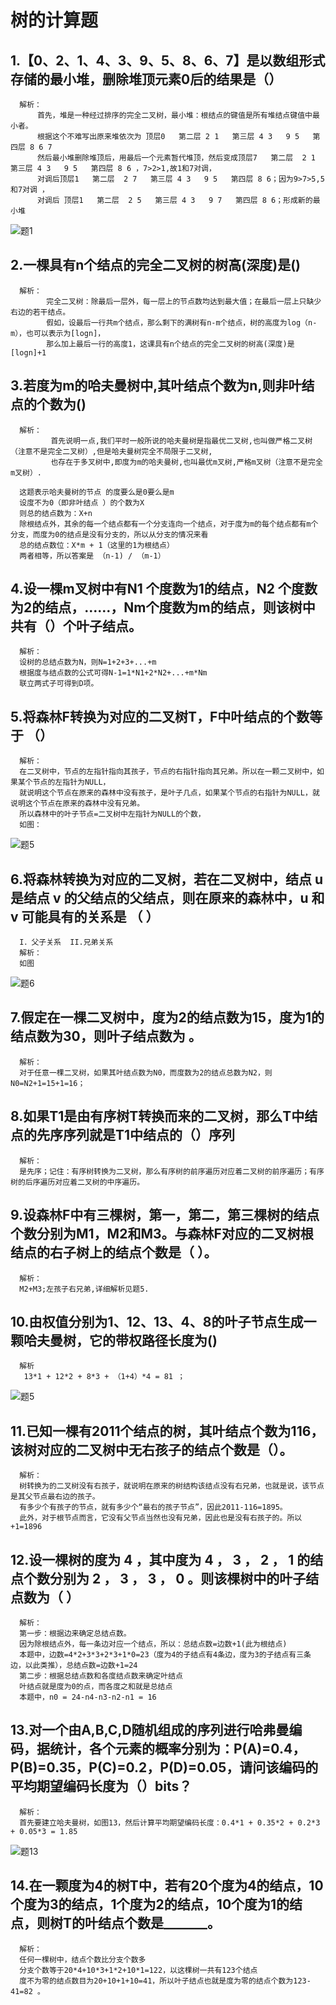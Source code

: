 #   树的计算题

##   1.【0、2、1、4、3、9、5、8、6、7】是以数组形式存储的最小堆，删除堆顶元素0后的结果是（）
      解析：
          首先，堆是一种经过排序的完全二叉树，最小堆：根结点的键值是所有堆结点键值中最小者。
          根据这个不难写出原来堆依次为 顶层0   第二层 2 1   第三层 4 3   9 5   第四层 8 6 7      
          然后最小堆删除堆顶后，用最后一个元素暂代堆顶，然后变成顶层7   第二层  2 1   第三层 4 3   9 5   第四层 8 6 ，7>2>1,故1和7对调，
          对调后顶层1   第二层  2 7   第三层 4 3   9 5   第四层 8 6；因为9>7>5,5和7对调 ，
          对调后 顶层1   第二层  2 5   第三层 4 3   9 7   第四层 8 6；形成新的最小堆 
![题1](https://raw.githubusercontent.com/WANGYUNING88/hello/master/6041628_1491210652875_DAB4FA1405303727F0D956811E3C963D.jpg)

##    2.一棵具有n个结点的完全二叉树的树高(深度)是()
      解析：
            完全二叉树：除最后一层外，每一层上的节点数均达到最大值；在最后一层上只缺少右边的若干结点。
            假如，设最后一行共m个结点，那么剩下的满树有n-m个结点，树的高度为log（n-m），也可以表示为[logn]，
            那么加上最后一行的高度1，这课具有n个结点的完全二叉树的树高(深度)是[logn]+1

##    3.若度为m的哈夫曼树中,其叶结点个数为n,则非叶结点的个数为()
      解析：
             首先说明一点,我们平时一般所说的哈夫曼树是指最优二叉树,也叫做严格二叉树（注意不是完全二叉树）,但是哈夫曼树完全不局限于二叉树,
             也存在于多叉树中,即度为m的哈夫曼树,也叫最优m叉树,严格m叉树（注意不是完全m叉树）.

      这题表示哈夫曼树的节点 的度要么是0要么是m
      设度不为0（即非叶结点 ）的个数为X
      则总的结点数为：X+n
      除根结点外，其余的每一个结点都有一个分支连向一个结点，对于度为m的每个结点都有m个分支，而度为0的结点是没有分支的，所以从分支的情况来看
      总的结点数位：X*m + 1（这里的1为根结点）
      两者相等，所以答案是 （n-1) / （m-1）
      
##    4.设一棵m叉树中有N1 个度数为1的结点，N2 个度数为2的结点，……，Nm个度数为m的结点，则该树中共有（）个叶子结点。
      解析：        
      设树的总结点数为N，则N=1+2+3+...+m
      根据度与结点数的公式可得N-1=1*N1+2*N2+...+m*Nm
      联立两式子可得到D项。

##    5.将森林F转换为对应的二叉树T，F中叶结点的个数等于 （）
      解析：
      在二叉树中，节点的左指针指向其孩子，节点的右指针指向其兄弟。所以在一颗二叉树中，如果某个节点的左指针为NULL，
      就说明这个节点在原来的森林中没有孩子，是叶子几点，如果某个节点的右指针为NULL，就说明这个节点在原来的森林中没有兄弟。
      所以森林中的叶子节点=二叉树中左指针为NULL的个数，
      如图：
 ![题5](https://raw.githubusercontent.com/WANGYUNING88/hello/master/%E9%A2%982.png)
 
 ##   6.将森林转换为对应的二叉树，若在二叉树中，结点 u 是结点 v 的父结点的父结点，则在原来的森林中，u 和 v 可能具有的关系是 （         ）
      I．父子关系  II.兄弟关系 
      解析：
      如图
  ![题6](https://raw.githubusercontent.com/WANGYUNING88/hello/master/%E9%A2%983.jpg)     
  
 ##   7.假定在一棵二叉树中，度为2的结点数为15，度为1的结点数为30，则叶子结点数为 。 
      解析：
      对于任意一棵二叉树，如果其叶结点数为N0，而度数为2的结点总数为N2，则N0=N2+1=15+1=16；
      
  ##  8.如果T1是由有序树T转换而来的二叉树，那么T中结点的先序序列就是T1中结点的（）序列
      解析：
      是先序；记住：有序树转换为二叉树，那么有序树的前序遍历对应着二叉树的前序遍历；有序树的后序遍历对应着二叉树的中序遍历。 
      
  ##  9.设森林F中有三棵树，第一，第二，第三棵树的结点个数分别为M1，M2和M3。与森林F对应的二叉树根结点的右子树上的结点个数是（ ）。
      解析：
      M2+M3;左孩子右兄弟,详细解析见题5.
      
  ##  10.由权值分别为1、12、13、4、8的叶子节点生成一颗哈夫曼树，它的带权路径长度为()
      解析
       13*1 + 12*2 + 8*3 + （1+4）*4 = 81 ；
  ![题5](https://github.com/WANGYUNING88/hello/blob/master/%E9%A2%9810.png)
  
  ##  11.已知一棵有2011个结点的树，其叶结点个数为116，该树对应的二叉树中无右孩子的结点个数是（）。 
      解析：
      树转换为的二叉树没有右孩子，就说明在原来的树结构该结点没有右兄弟，也就是说，该节点是其父节点最右边的孩子。 
      有多少个有孩子的节点，就有多少个“最右的孩子节点”，因此2011-116=1895。 
      此外，对于根节点而言，它没有父节点当然也没有兄弟，因此也是没有右孩子的。所以+1=1896

##    12.设一棵树的度为 4 ，其中度为 4 ， 3 ， 2 ， 1 的结点个数分别为 2 ， 3 ， 3 ， 0 。则该棵树中的叶子结点数为（ ）
      解析：
      第一步：根据边来确定总结点数。
      因为除根结点外，每一条边对应一个结点，所以：总结点数=边数+1(此为根结点)
      本题中，边数=4*2+3*3+2*3+1*0=23（度为4的子结点有4条边，度为3的子结点有三条边，以此类推），总结点数=边数+1=24
      第二步：根据总结点数和各度结点数来确定叶结点
      叶结点就是度为0的点，而各度之和就是总结点
      本题中，n0 = 24-n4-n3-n2-n1 = 16
      
##    13.对一个由A,B,C,D随机组成的序列进行哈弗曼编码，据统计，各个元素的概率分别为：P(A)=0.4，P(B)=0.35，P(C)=0.2，P(D)=0.05，请问该编码的平均期望编码长度为（）bits？
      解析：
      首先要建立哈夫曼树，如图13，然后计算平均期望编码长度：0.4*1 + 0.35*2 + 0.2*3 + 0.05*3 = 1.85 
  ![题13](https://github.com/WANGYUNING88/hello/blob/master/%E9%A2%9813.png)
  
##    14.在一颗度为4的树T中，若有20个度为4的结点，10个度为3的结点，1个度为2的结点，10个度为1的结点，则树T的叶结点个数是_______。
      解析：
      任何一棵树中，结点个数比分支个数多
      分支个数等于20*4+10*3+1*2+10*1=122，以这棵树一共有123个结点
      度不为零的结点数目为20+10+1+10=41，所以叶子结点也就是度为零的结点个数为123-41=82 。

      

